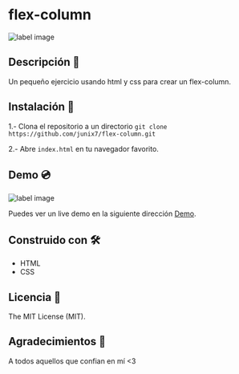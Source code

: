 # flex-column


![label image](https://img.shields.io/badge/status-in%20progress-yellow)

## Descripción 📝️
 Un pequeño ejercicio usando html y css para crear un flex-column. 


## Instalación 🔧️

1.- Clona el repositorio a un directorio
```git clone https://github.com/junix7/flex-column.git ```

2.- Abre ```index.html``` en tu navegador favorito.

## Demo 💿️
![label image](https://github.com/junix7/flex-column/blob/master/images/preview.png)

Puedes ver un live demo en la siguiente dirección [Demo](https://junix7.github.io/flex-column/).

## Construido con 🛠️
- HTML
- CSS


## Licencia 📃️

The MIT License (MIT).

## Agradecimientos 🎁️

A todos aquellos que confian en mí <3
